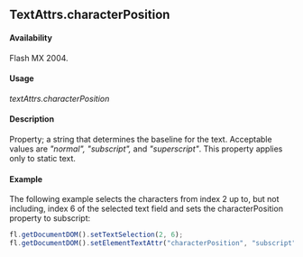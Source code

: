 ## TextAttrs.characterPosition

#### Availability

Flash MX 2004.

#### Usage

*textAttrs.characterPosition*

#### Description

Property; a string that determines the baseline for the text. Acceptable values are *"normal", "subscript",* and *"superscript"*. This property applies only to static text.

#### Example

The following example selects the characters from index 2 up to, but not including, index 6 of the selected text field and sets the characterPosition property to subscript:

```javascript
fl.getDocumentDOM().setTextSelection(2, 6); 
fl.getDocumentDOM().setElementTextAttr("characterPosition", "subscript");

```